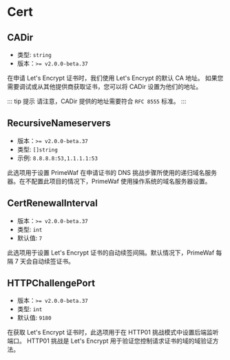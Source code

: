# Cert

## CADir
- 类型: `string`
- 版本：`>= v2.0.0-beta.37`

在申请 Let's Encrypt 证书时，我们使用 Let's Encrypt 的默认 CA 地址。
如果您需要调试或从其他提供商获取证书，您可以将 CADir 设置为他们的地址。

::: tip 提示
请注意，CADir 提供的地址需要符合 `RFC 8555` 标准。
:::

## RecursiveNameservers

- 版本：`>= v2.0.0-beta.37`
- 类型: `[]string`
- 示例: `8.8.8.8:53,1.1.1.1:53`

此选项用于设置 PrimeWaf 在申请证书的 DNS 挑战步骤所使用的递归域名服务器。在不配置此项目的情况下，PrimeWaf 使用操作系统的域名服务器设置。

## CertRenewalInterval

- 版本：`>= v2.0.0-beta.37`
- 类型: `int`
- 默认值: `7`

此选项用于设置 Let's Encrypt 证书的自动续签间隔。默认情况下，PrimeWaf 每隔 7 天会自动续签证书。

## HTTPChallengePort

- 版本：`>= v2.0.0-beta.37`
- 类型: `int`
- 默认值: `9180`

在获取 Let's Encrypt 证书时，此选项用于在 HTTP01 挑战模式中设置后端监听端口。
HTTP01 挑战是 Let's Encrypt 用于验证您控制请求证书的域的域验证方法。
